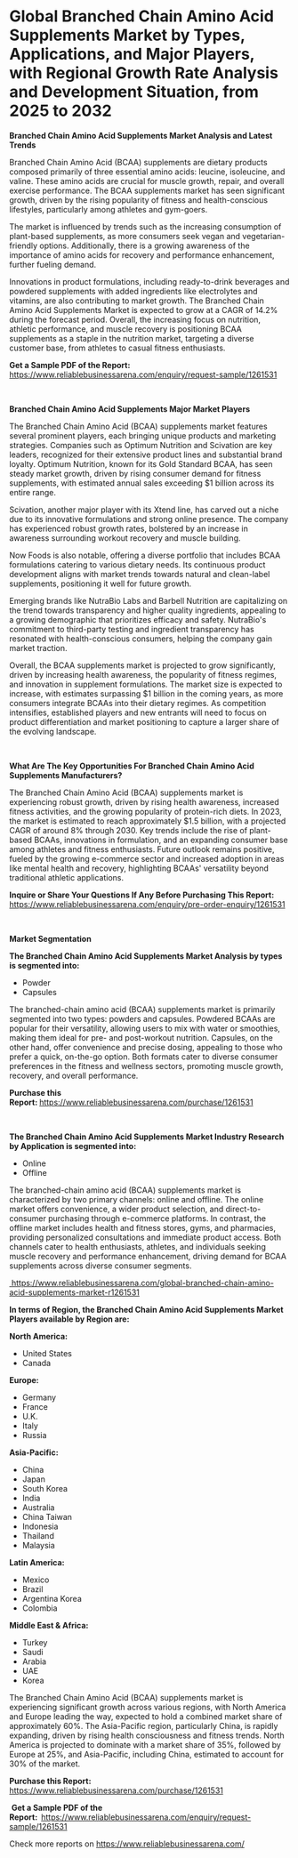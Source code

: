 <p><h1>Global Branched Chain Amino Acid Supplements Market by Types, Applications, and Major Players, with Regional Growth Rate Analysis and Development Situation, from 2025 to 2032</h1></p><p><strong>Branched Chain Amino Acid Supplements Market Analysis and Latest Trends</strong></p>
<p><p>Branched Chain Amino Acid (BCAA) supplements are dietary products composed primarily of three essential amino acids: leucine, isoleucine, and valine. These amino acids are crucial for muscle growth, repair, and overall exercise performance. The BCAA supplements market has seen significant growth, driven by the rising popularity of fitness and health-conscious lifestyles, particularly among athletes and gym-goers. </p><p>The market is influenced by trends such as the increasing consumption of plant-based supplements, as more consumers seek vegan and vegetarian-friendly options. Additionally, there is a growing awareness of the importance of amino acids for recovery and performance enhancement, further fueling demand. </p><p>Innovations in product formulations, including ready-to-drink beverages and powdered supplements with added ingredients like electrolytes and vitamins, are also contributing to market growth. The Branched Chain Amino Acid Supplements Market is expected to grow at a CAGR of 14.2% during the forecast period. Overall, the increasing focus on nutrition, athletic performance, and muscle recovery is positioning BCAA supplements as a staple in the nutrition market, targeting a diverse customer base, from athletes to casual fitness enthusiasts.</p></p>
<p><strong>Get a Sample PDF of the Report:&nbsp;</strong> <a href="https://www.reliablebusinessarena.com/enquiry/request-sample/1261531?utm_campaign=3165&utm_medium=2&utm_source=Github&utm_content=ia&utm_term=08032025&utm_id=branched-chain-amino-acid-supplements">https://www.reliablebusinessarena.com/enquiry/request-sample/1261531</a></p>
<p>&nbsp;</p>
<p><strong>Branched Chain Amino Acid Supplements Major Market Players</strong></p>
<p><p>The Branched Chain Amino Acid (BCAA) supplements market features several prominent players, each bringing unique products and marketing strategies. Companies such as Optimum Nutrition and Scivation are key leaders, recognized for their extensive product lines and substantial brand loyalty. Optimum Nutrition, known for its Gold Standard BCAA, has seen steady market growth, driven by rising consumer demand for fitness supplements, with estimated annual sales exceeding $1 billion across its entire range.</p><p>Scivation, another major player with its Xtend line, has carved out a niche due to its innovative formulations and strong online presence. The company has experienced robust growth rates, bolstered by an increase in awareness surrounding workout recovery and muscle building.</p><p>Now Foods is also notable, offering a diverse portfolio that includes BCAA formulations catering to various dietary needs. Its continuous product development aligns with market trends towards natural and clean-label supplements, positioning it well for future growth.</p><p>Emerging brands like NutraBio Labs and Barbell Nutrition are capitalizing on the trend towards transparency and higher quality ingredients, appealing to a growing demographic that prioritizes efficacy and safety. NutraBio's commitment to third-party testing and ingredient transparency has resonated with health-conscious consumers, helping the company gain market traction.</p><p>Overall, the BCAA supplements market is projected to grow significantly, driven by increasing health awareness, the popularity of fitness regimes, and innovation in supplement formulations. The market size is expected to increase, with estimates surpassing $1 billion in the coming years, as more consumers integrate BCAAs into their dietary regimes. As competition intensifies, established players and new entrants will need to focus on product differentiation and market positioning to capture a larger share of the evolving landscape.</p></p>
<p>&nbsp;</p>
<p><strong>What Are The Key Opportunities For Branched Chain Amino Acid Supplements Manufacturers?</strong></p>
<p><p>The Branched Chain Amino Acid (BCAA) supplements market is experiencing robust growth, driven by rising health awareness, increased fitness activities, and the growing popularity of protein-rich diets. In 2023, the market is estimated to reach approximately $1.5 billion, with a projected CAGR of around 8% through 2030. Key trends include the rise of plant-based BCAAs, innovations in formulation, and an expanding consumer base among athletes and fitness enthusiasts. Future outlook remains positive, fueled by the growing e-commerce sector and increased adoption in areas like mental health and recovery, highlighting BCAAs' versatility beyond traditional athletic applications.</p></p>
<p><strong>Inquire or Share Your Questions If Any Before Purchasing This Report:</strong> <a href="https://www.reliablebusinessarena.com/enquiry/pre-order-enquiry/1261531?utm_campaign=3165&utm_medium=2&utm_source=Github&utm_content=ia&utm_term=08032025&utm_id=branched-chain-amino-acid-supplements">https://www.reliablebusinessarena.com/enquiry/pre-order-enquiry/1261531</a></p>
<p>&nbsp;</p>
<p><strong>Market Segmentation</strong></p>
<p><strong>The Branched Chain Amino Acid Supplements Market Analysis by types is segmented into:</strong></p>
<p><ul><li>Powder</li><li>Capsules</li></ul></p>
<p><p>The branched-chain amino acid (BCAA) supplements market is primarily segmented into two types: powders and capsules. Powdered BCAAs are popular for their versatility, allowing users to mix with water or smoothies, making them ideal for pre- and post-workout nutrition. Capsules, on the other hand, offer convenience and precise dosing, appealing to those who prefer a quick, on-the-go option. Both formats cater to diverse consumer preferences in the fitness and wellness sectors, promoting muscle growth, recovery, and overall performance.</p></p>
<p><strong>Purchase this Report:&nbsp;</strong><a href="https://www.reliablebusinessarena.com/purchase/1261531?utm_campaign=3165&utm_medium=2&utm_source=Github&utm_content=ia&utm_term=08032025&utm_id=branched-chain-amino-acid-supplements">https://www.reliablebusinessarena.com/purchase/1261531</a></p>
<p>&nbsp;</p>
<p><strong>The Branched Chain Amino Acid Supplements Market Industry Research by Application is segmented into:</strong></p>
<p><ul><li>Online</li><li>Offline</li></ul></p>
<p><p>The branched-chain amino acid (BCAA) supplements market is characterized by two primary channels: online and offline. The online market offers convenience, a wider product selection, and direct-to-consumer purchasing through e-commerce platforms. In contrast, the offline market includes health and fitness stores, gyms, and pharmacies, providing personalized consultations and immediate product access. Both channels cater to health enthusiasts, athletes, and individuals seeking muscle recovery and performance enhancement, driving demand for BCAA supplements across diverse consumer segments.</p></p>
<p><a href="https://www.reliablebusinessarena.com/global-branched-chain-amino-acid-supplements-market-r1261531?utm_campaign=3165&utm_medium=2&utm_source=Github&utm_content=ia&utm_term=08032025&utm_id=branched-chain-amino-acid-supplements">&nbsp;https://www.reliablebusinessarena.com/global-branched-chain-amino-acid-supplements-market-r1261531</a></p>
<p><strong>In terms of Region, the Branched Chain Amino Acid Supplements Market Players available by Region are:</strong></p>
<p>
    <p> <strong> North America: </strong>
        <ul>
            <li>United States</li>
            <li>Canada</li>
        </ul>
        </p> 
    <p> <strong> Europe: </strong>
        <ul>
            <li>Germany</li>
            <li>France</li>
            <li>U.K.</li>
            <li>Italy</li>
            <li>Russia</li>
        </ul>
        </p> 
    <p> <strong> Asia-Pacific: </strong>
        <ul>
            <li>China</li>
            <li>Japan</li>
            <li>South Korea</li>
            <li>India</li>
            <li>Australia</li>
            <li>China Taiwan</li>
            <li>Indonesia</li>
            <li>Thailand</li>
            <li>Malaysia</li>
        </ul>
        </p> 
    <p> <strong> Latin America: </strong>
        <ul>
            <li>Mexico</li>
            <li>Brazil</li>
            <li>Argentina Korea</li>
            <li>Colombia</li>
        </ul>
        </p> 
    <p> <strong> Middle East & Africa: </strong>
        <ul>
            <li>Turkey</li>
            <li>Saudi</li>
            <li>Arabia</li>
            <li>UAE</li>
            <li>Korea</li>
        </ul>
    </p>
    </p>
<p><p>The Branched Chain Amino Acid (BCAA) supplements market is experiencing significant growth across various regions, with North America and Europe leading the way, expected to hold a combined market share of approximately 60%. The Asia-Pacific region, particularly China, is rapidly expanding, driven by rising health consciousness and fitness trends. North America is projected to dominate with a market share of 35%, followed by Europe at 25%, and Asia-Pacific, including China, estimated to account for 30% of the market.</p></p>
<p><strong>Purchase this Report: </strong><a href="https://www.reliablebusinessarena.com/purchase/1261531?utm_campaign=3165&utm_medium=2&utm_source=Github&utm_content=ia&utm_term=08032025&utm_id=branched-chain-amino-acid-supplements">https://www.reliablebusinessarena.com/purchase/1261531</a></p>
<p>&nbsp;<strong>Get a Sample PDF of the Report:&nbsp;&nbsp;</strong><a href="https://www.reliablebusinessarena.com/enquiry/request-sample/1261531?utm_campaign=3165&utm_medium=2&utm_source=Github&utm_content=ia&utm_term=08032025&utm_id=branched-chain-amino-acid-supplements">https://www.reliablebusinessarena.com/enquiry/request-sample/1261531</a></p>
<p><strong></strong></p>
<p>Check more reports on <a href="https://www.reliablebusinessarena.com/?utm_campaign=3165&utm_medium=2&utm_source=Github&utm_content=ia&utm_term=08032025&utm_id=branched-chain-amino-acid-supplements">https://www.reliablebusinessarena.com/</a></p>
